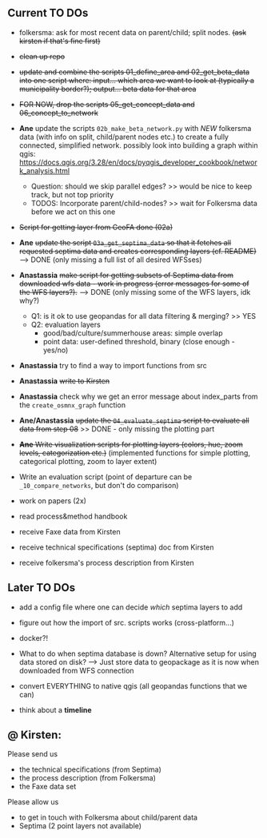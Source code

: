 ## Current TO DOs

* folkersma: ask for most recent data on parent/child; split nodes. ~~(ask kirsten if that's fine first)~~
* ~~clean up repo~~
* ~~update and combine the scripts 01_define_area and 02_get_beta_data into one script where: input... which area we want to look at (typically a municipality border?); output... beta data for that area~~
* ~~FOR NOW, drop the scripts 05_get_concept_data and 06_concept_to_network~~ 

* **Ane** update the scripts `02b_make_beta_network.py` with *NEW* folkersma data (with info on split, child/parent nodes etc.) to create a fully connected, simplified network. possibly look into building a graph within qgis: https://docs.qgis.org/3.28/en/docs/pyqgis_developer_cookbook/network_analysis.html

    * Question: should we skip parallel edges? >> would be nice to keep track, but not top priority
    * TODOS: Incorporate parent/child-nodes? >> wait for Folkersma data before we act on this one
    

* ~~Script for getting layer from GeoFA done (02a)~~

* **Ane** ~~update the script `03a_get_septima_data` so that it fetches all requested septima data and creates corresponding layers (cf. README)~~ --> DONE (only missing a full list of all desired WFSses)

* **Anastassia** ~~make script for getting subsets of Septima data from downloaded wfs data - work in progress (error messages for some of the WFS layers?).~~ --> DONE (only missing some of the WFS layers, idk why?)

    * Q1: is it ok to use geopandas for all data filtering & merging? >> YES
    * Q2: evaluation layers
        - good/bad/culture/summerhouse areas: simple overlap
        - point data: user-defined threshold, binary (close enough - yes/no)

* **Anastassia** try to find a way to import functions from src

* **Anastassia** ~~write to Kirsten~~

* **Anastassia** check why we get an error message about index_parts from the `create_osmnx_graph` function

* **Ane/Anastassia** ~~update the `04_evaluate_septima` script to evaluate all data from step 08~~ >> DONE - only missing the plotting part

* ~~**Ane** Write visualization scripts for plotting layers (colors, hue, zoom levels, categorization etc.)~~
(implemented functions for simple plotting, categorical plotting, zoom to layer extent)

* Write an evaluation script (point of departure can be `_10_compare_networks`, but don't do comparison)

* work on papers (2x)

* read process&method handbook

* receive Faxe data from Kirsten

* receive technical specifications (septima) doc from Kirsten

* receive folkersma's process description from Kirsten

## Later TO DOs

* add a config file where one can decide *which* septima layers to add

* figure out how the import of src. scripts works (cross-platform...)

* docker?!

* What to do when septima database is down? Alternative setup for using data stored on disk? --> Just store data to geopackage as it is now when downloaded from WFS connection

* convert EVERYTHING to native qgis (all geopandas functions that we can)

* think about a **timeline**

## @ Kirsten:

Please send us
- the technical specifications (from Septima)
- the process description (from Folkersma)
- the Faxe data set

Please allow us
- to get in touch with Folkersma about child/parent data
- Septima (2 point layers not available)